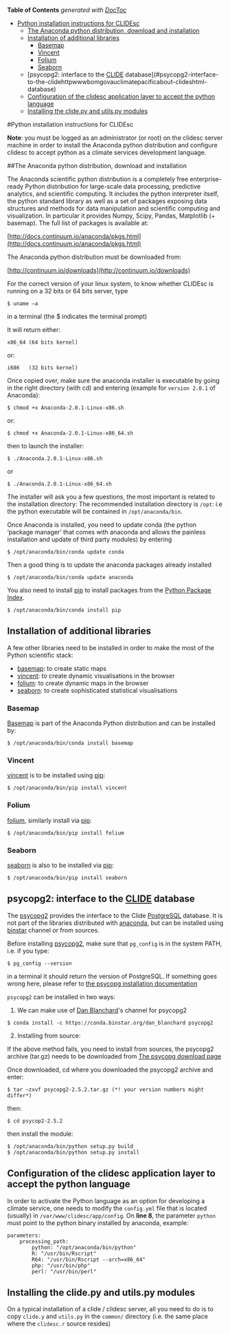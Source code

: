 <!-- START doctoc generated TOC please keep comment here to allow auto update -->
<!-- DON'T EDIT THIS SECTION, INSTEAD RE-RUN doctoc TO UPDATE -->
**Table of Contents**  *generated with [DocToc](http://doctoc.herokuapp.com/)*

- [Python installation instructions for CLIDEsc](#python-installation-instructions-for-clidesc)
  - [The Anaconda python distribution, download and installation](#the-anaconda-python-distribution-download-and-installation)
  - [Installation of additional libraries](#installation-of-additional-libraries)
    - [Basemap](#basemap)
    - [Vincent](#vincent)
    - [Folium](#folium)
    - [Seaborn](#seaborn)
  - [psycopg2: interface to the [CLIDE](http://www.bom.gov.au/climate/pacific/about-clide.shtml) database](#psycopg2-interface-to-the-clidehttpwwwbomgovauclimatepacificabout-clideshtml-database)
  - [Configuration of the clidesc application layer to accept the python language](#configuration-of-the-clidesc-application-layer-to-accept-the-python-language)
  - [Installing the clide.py and utils.py modules](#installing-the-clidepy-and-utilspy-modules)

<!-- END doctoc generated TOC please keep comment here to allow auto update -->

#Python installation instructions for CLIDEsc

**Note**: you must be logged as an administrator (or root) on the clidesc server machine in order to install the Anaconda python distribution and configure clidesc to accept python as a climate services development language.

##The Anaconda python distribution, download and installation

The Anaconda scientific python distribution is a completely free enterprise-ready Python distribution for large-scale data processing, predictive analytics, and scientific computing. It includes the python interpreter itself, the python standard library as well as a set of packages exposing data structures and methods for data manipulation and scientific computing and visualization. In particular it provides Numpy, Scipy, Pandas, Matplotlib (+ basemap). The full list of packages is available at:

[http://docs.continuum.io/anaconda/pkgs.html](http://docs.continuum.io/anaconda/pkgs.html)

The Anaconda python distribution must be downloaded from:

[http://continuum.io/downloads](http://continuum.io/downloads)

For the correct version of your linux system, to know whether CLIDEsc is running on a 32 bits or 64 bits server, type

```
$ uname –a
```

in a terminal (the $ indicates the terminal prompt)

It will return either:

    x86_64 (64 bits kernel)

or:

    i686   (32 bits kernel)

Once copied over, make sure the anaconda installer is executable by going in the right directory (with cd) and entering (example for ```version 2.0.1``` of Anaconda):

    $ chmod +x Anaconda-2.0.1-Linux-x86.sh

or:

    $ chmod +x Anaconda-2.0.1-Linux-x86_64.sh

then to launch the installer:

    $ ./Anaconda.2.0.1-Linux-x86.sh

or

    $ ./Anaconda.2.0.1-Linux-x86_64.sh

The installer will ask you a few questions, the most important is related to the installation directory: The recommended installation directory is ```/opt```: i.e the python executable will be contained in ```/opt/anaconda/bin```.

Once Anaconda is installed, you need to update conda (the python ‘package manager’ that comes with anaconda and allows the painless installation and update of third party modules) by entering

    $ /opt/anaconda/bin/conda update conda

Then a good thing is to update the anaconda packages already installed

    $ /opt/anaconda/bin/conda update anaconda

You also need to install [pip](https://github.com/pypa/pip) to install packages from the [Python Package Index](http://pypi.python.org/pypi).

    $ /opt/anaconda/bin/conda install pip

## Installation of additional libraries

A few other libraries need to be installed in order to make the most of the Python scientific stack:

+ [basemap](http://matplotlib.org/basemap/): to create static maps
+ [vincent](http://vincent.readthedocs.org/en/latest/): to create dynamic visualisations in the browser
+ [folium](https://github.com/wrobstory/folium): to create dynamic maps in the browser
+ [seaborn](http://web.stanford.edu/~mwaskom/software/seaborn/): to create sophisticated statistical visualisations

### Basemap

[Basemap](http://matplotlib.org/basemap/) is part of the Anaconda Python distribution and can be installed by:

    $ /opt/anaconda/bin/conda install basemap

### Vincent

[vincent](http://vincent.readthedocs.org/en/latest/) is to be installed using [pip](https://github.com/pypa/pip):

    $ /opt/anaconda/bin/pip install vincent

### Folium

[folium](https://github.com/wrobstory/folium), similarly install via [pip](https://github.com/pypa/pip):

    $ /opt/anaconda/bin/pip install folium

### Seaborn

[seaborn](http://web.stanford.edu/~mwaskom/software/seaborn/) is also to be installed via [pip](https://github.com/pypa/pip):

    $ /opt/anaconda/bin/pip install seaborn

## psycopg2: interface to the [CLIDE](http://www.bom.gov.au/climate/pacific/about-clide.shtml) database

The [psycopg2](http://initd.org/psycopg/) provides the interface to the Clide [PostgreSQL](http://www.postgresql.org/) database. It is not part of the libraries distributed with [anaconda](), but can be installed using [binstar](www.binstar.org) channel or from sources.

Before installing [psycopg2](http://initd.org/psycopg/), make sure that ```pg_config``` is in the system PATH, i.e. if you type:

    $ pg_config --version

in a terminal it should return the version of PostgreSQL. If something goes wrong here, please refer to [the psycopg installation documentation](http://initd.org/psycopg/docs/install.html#install-from-source)

`psycopg2` can be installed in two ways:

1) We can make use of [Dan Blanchard](http://dan-blanchard.github.io/)'s channel for psycopg2

```
$ conda install -c https://conda.binstar.org/dan_blanchard psycopg2
```

2) Installing from source:

If the above method fails, you need to install from sources, the psycopg2 archive (tar.gz) needs to be downloaded from [The psycopg download page](http://initd.org/psycopg/download/)

Once downloaded, cd where you downloaded the psycopg2 archive and enter:  

    $ tar –zxvf psycopg2-2.5.2.tar.gz (*! your version numbers might differ*)

then:

    $ cd psycop2-2.5.2

then install the module:

    $ /opt/anaconda/bin/python setup.py build
    $ /opt/anaconda/bin/python setup.py install

## Configuration of the clidesc application layer to accept the python language

In order to activate the Python language as an option for developing a climate service, one needs to modify the `config.yml` file that is located (usually) in `/var/www/clidesc/app/config`. On **line 8**, the parameter `python` must point to the python binary installed by anaconda, example:

```
parameters:
    processing_path:
        python: "/opt/anaconda/bin/python"
        R: "/usr/bin/Rscript"
        R64: "/usr/bin/Rscript --arch=x86_64"
        php: "/usr/bin/php"
        perl: "/usr/bin/perl"
```

## Installing the clide.py and utils.py modules

On a typical installation of a clide / clidesc server, all you need to do is to copy `clide.y` and `utils.py` in the `common/` directory (i.e. the same place where the `clidesc.r` source resides)
